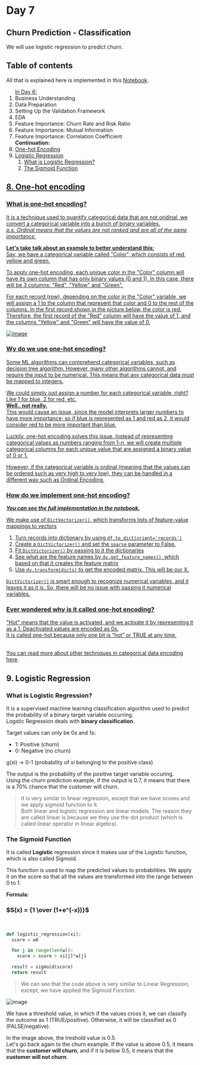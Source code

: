 # Day 7

## **Churn Prediction - Classification**
We will use logistic regression to predict churn. 


## Table of contents
All that is explained here is implemented in this <a href="https://github.com/SohailaDiab/365-Days-of-AI/blob/main/Week-1/ChurnPrediction.ipynb">Notebook</a>.

<ol>
  <a href="https://github.com/SohailaDiab/365-Days-of-AI/blob/main/Week-1/Day-6/Day-6.md">In Day 6:</a>
  <li>Business Understanding</li>
  <li>Data Preparation</li>
  <li>Setting Up the Validation Framework</li>
  <li>EDA</li>
  <li>Feature Importance: Churn Rate and Risk Ratio</li>
  <li>Feature Importance: Mutual Information</li>
  <li>Feature Importance: Correlation Coefficient</li>
  <b>Continuation:</b>
  <li><a href="#8-one-hot-encoding">One-hot Encoding</a></li>
  <li><a href="#9-logistic-regression">Logistic Regression</a>
    <ol>
      <li><a href="#what-is-logistic-regression">What is Logistic Regression?</li>
      <li><a href="#the-sigmoid-function">The Sigmoid Function</li>
    </ol>
  </li>
</ol>



## 8. One-hot encoding

### What is one-hot encoding?
It is a technique used to quantify categorical data that are not oridinal, we convert a categorical variable into a bunch of binary variables.
<br/>
*p.s. Ordinal means that the values are not ranked and are all of the same importance.*

**Let's take talk about an example to better understand this:**
<br/>
Say, we have a categorical variable called "Color", which consists of red, yellow and green. 

To apply one-hot encoding, each unique color in the "Color" column will have its own column that has only binary values (0 and 1). In this case, there will be 3 columns: "Red", "Yellow" and "Green".

For each record (row), depending on the color in the "Color" variable, we will assign a 1 to the column that represent that color and 0 to the rest of the columns. 
In the first record shown in the picture below, the color is red. Therefore, the first record of the "Red" column will have the value of 1, and the columns "Yellow" and "Green" will have the value of 0.

![image](https://user-images.githubusercontent.com/70928356/194159405-3a741d2e-100b-462c-836d-86d09cc8a292.png)

### Wy do we use one-hot encoding?
Some ML algorithms can comprehend categorical variables, such as decision tree algorithm. However, many other algorithms cannot, and require the input to be numerical. This means that any categorical data must be mapped to integers.

We could simply just assign a number for each categorical variable, right? Like 1 for blue, 2 for red, etc. <br/>
**Well.. not really.** <br/>
This would cause an issue, since the model interprets larger numbers to have more importance; so if blue is represented as 1 and red as 2, it would consider red to be more important than blue.

Luckily, one-hot encoding solves this issue. Instead of representing categorical values as numbers ranging from 1-n, we will create multiple categorical columns for each unique value that are assigned a binary value of 0 or 1.

However, if the categorical variable is ordinal (meaning that the values can be ordered such as very high to very low), they can be handled in a different way such as Ordinal Encoding.

### How do we implement one-hot encoding?
***You can see the full implementation in the notebook.***

We make use of `DictVectorizer()`, which transforms lists of feature-value mappings to vectors 

1. Turn records into dictionary by using `df.to_dict(orient='records')`
2. Create a `DictVictorizer()` and set the `sparse` parameter to False.
3. Fit `DictVictorizer()` by passing to it the dictionaries
4. See what are the feature names by `dv.get_feature_names()`, which based on that it creates the feature matrix
5. Use `dv.transform(dicts)` to get the encoded matrix. This will be our X.

`DictVictorizer()` is smart enough to recognize numerical variables, and it leaves it as it is. So, there will be no issue with passing it numerical variables.

### Ever wondered why is it called one-hot encoding?
"Hot" means that the value is activated, and we activate it by representing it as a 1. Deactivated values are encoded as 0s.<br/>
It is called one-hot because only one bit is “hot” or TRUE at any time.

<br/>
You can read more about other techniques in categorical data encoding <a href="https://analyticsindiamag.com/a-complete-guide-to-categorical-data-encoding/">here</a>.

## 9. Logistic Regression

### What is Logistic Regression?
It is a supervised machine learning classification algorithm used to predict the probability of a binary target variable occurring.<br/>
Logstic Regression deals with **binary classification**. 

Target values can only be 0s and 1s:
<br/>
 - 1: Positive (churn)
 - 0: Negative (no churn)

g(xi) -> 0-1 (probability of xi belonging to the positive class)

The output is the probability of the positive target variable occuring. <br/>
Using the churn prediction example, if the output is 0.7, it means that there is a 70% chance that the customer will churn.

> It is very similar to linear regression, except that we have scores and we apply sigmoid function to it.<br/> Both linear and logistic regression are linear models. The reason they are called linear is because we they use the dot product (which is called linear operator in linear algebra).

### The Sigmoid Function

It is called **Logistic** regression since it makes use of the Logistic function, which is also called Sigmoid.

This function is used to map the predicted values to probabilities. We apply it on the score so that all the values are transformed into the range between 0 to 1.

**Formula:**

### $S(x) = {1 \over (1+e^(-x))}$

<br/>

```py
def logistic_regression(xi):
  score = w0

  for j in range(len(w)):
    score = score + xi[j]*w[j]

  result = sigmoid(score)
  return result
```
> We can see that the code above is very similar to Linear Regression; except, we have applied the Sigmoid Function.

![image](https://user-images.githubusercontent.com/70928356/194294354-c6500f6c-0cd5-485c-a3d5-d8d5d4272f93.png)

We have a threshold value, in which if the values cross it, we can classify the outcome as 1 (TRUE/positive). Otherwise, it will be classified as 0 (FALSE/negative).

In the image above, the treshold value is 0.5.<br/>
Let's go back again to the churn example. If the value is above 0.5, it means that the **customer will churn**, and if it is below 0.5, it means that the **customer will not churn**.
